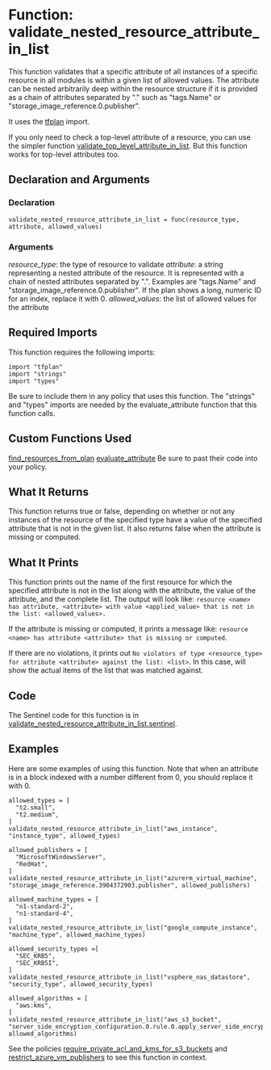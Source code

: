 # Function: validate_nested_resource_attribute_in_list
This function validates that a specific attribute of all instances of a specific resource in all modules is within a given list of allowed values. The attribute can be nested arbitrarily deep within the resource structure if it is provided as a chain of attributes separated by "." such as "tags.Name" or "storage_image_reference.0.publisher".

It uses the [tfplan](https://www.terraform.io/docs/enterprise/sentinel/import/tfplan.html) import.

If you only need to check a top-level attribute of a resource, you can use the simpler function [validate_top_level_attribute_in_list](./validate_top_level_attribute_in_list). But this function works for top-level attributes too.

## Declaration and Arguments

### Declaration
`validate_nested_resource_attribute_in_list = func(resource_type, attribute, allowed_values)`

### Arguments
*resource_type*: the type of resource to validate
*attribute*: a string representing a nested attribute of the resource. It is represented with a chain of nested attributes separated by ".". Examples are "tags.Name" and "storage_image_reference.0.publisher". If the plan shows a long, numeric ID for an index, replace it with 0.
*allowed_values*: the list of allowed values for the attribute

## Required Imports
This function requires the following imports:
```
import "tfplan"
import "strings"
import "types"
```
Be sure to include them in any policy that uses this function. The "strings" and "types" imports are needed by the evaluate_attribute function that this function calls.

## Custom Functions Used
[find_resources_from_plan](./find_resources_from_plan)
[evaluate_attribute](./evaluate_attribute)
Be sure to past their code into your policy.

## What It Returns
This function returns true or false, depending on whether or not any instances of the resource of the specified type have a value of the specified attribute that is not in the given list. It also returns false when the attribute is missing or computed.

## What It Prints
This function prints out the name of the first resource for which the specified attribute is not in the list along with the attribute, the value of the attribute, and the complete list. The output will look like: `resource <name> has attribute, <attribute> with value <applied_value> that is not in the list: <allowed_values>.`

If the attribute is missing or computed, it prints a message like: `resource <name> has attribute <attribute> that is missing or computed`.

If there are no violations, it prints out `No violators of type <resource_type> for attribute <attribute> against the list: <list>`. In this case, <list> will show the actual items of the list that was matched against.

## Code
The Sentinel code for this function is in [validate_nested_resource_attribute_in_list.sentinel](./validate_nested_resource_attribute_in_list.sentinel).

## Examples
Here are some examples of using this function. Note that when an attribute is in a block indexed with a number different from 0, you should replace it with 0.
```
allowed_types = [
  "t2.small",
  "t2.medium",
]
validate_nested_resource_attribute_in_list("aws_instance", "instance_type", allowed_types)

allowed_publishers = [
  "MicrosoftWindowsServer",
  "RedHat",
]
validate_nested_resource_attribute_in_list("azurerm_virtual_machine", "storage_image_reference.3904372903.publisher", allowed_publishers)

allowed_machine_types = [
  "n1-standard-2",
  "n1-standard-4",
]
validate_nested_resource_attribute_in_list("google_compute_instance", "machine_type", allowed_machine_types)

allowed_security_types =[
  "SEC_KRB5",
  "SEC_KRB5I",
]
validate_nested_resource_attribute_in_list("vsphere_nas_datastore", "security_type", allowed_security_types)

allowed_algorithms = [
  "aws:kms",
]
validate_nested_resource_attribute_in_list("aws_s3_bucket", "server_side_encryption_configuration.0.rule.0.apply_server_side_encryption_by_default.0.sse_algorithm", allowed_algorithms)
```
See the policies [require_private_acl_and_kms_for_s3_buckets](../policies/require_private_acl_and_kms_for_s3_buckets.sentinel) and [restrict_azure_vm_publishers](../policies/restrict_azure_vm_publishers.sentinel) to see this function in context.
